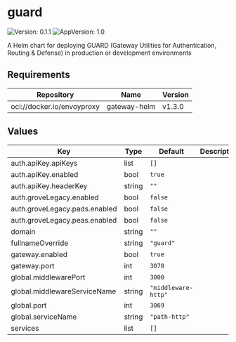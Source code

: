 # guard

<!-- TODO_DOCUMENT(@commoddity): Add proper documentation for GUARD -->
<!-- TODO_DOCUMENT(@adshmh): Add a mermaid diagram to show clarify the relationship between the key components: Envoy Gateway, Gateway resource, GUARD service -->

![Version: 0.1.1](https://img.shields.io/badge/Version-0.1.1-informational?style=flat-square) ![AppVersion: 1.0](https://img.shields.io/badge/AppVersion-1.0-informational?style=flat-square)

A Helm chart for deploying GUARD (Gateway Utilities for Authentication, Routing & Defense) in production or development environments

## Requirements

| Repository | Name | Version |
|------------|------|---------|
| oci://docker.io/envoyproxy | gateway-helm | v1.3.0 |

## Values

| Key | Type | Default | Description |
|-----|------|---------|-------------|
| auth.apiKey.apiKeys | list | `[]` |  |
| auth.apiKey.enabled | bool | `true` |  |
| auth.apiKey.headerKey | string | `""` |  |
| auth.groveLegacy.enabled | bool | `false` |  |
| auth.groveLegacy.pads.enabled | bool | `false` |  |
| auth.groveLegacy.peas.enabled | bool | `false` |  |
| domain | string | `""` |  |
| fullnameOverride | string | `"guard"` |  |
| gateway.enabled | bool | `true` |  |
| gateway.port | int | `3070` |  |
| global.middlewarePort | int | `3000` |  |
| global.middlewareServiceName | string | `"middleware-http"` |  |
| global.port | int | `3069` |  |
| global.serviceName | string | `"path-http"` |  |
| services | list | `[]` |  |

